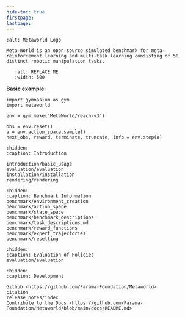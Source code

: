 ```yaml
---
hide-toc: true
firstpage:
lastpage:
---
```


```{project-logo} _static/metaworld-text.svg
:alt: Metaworld Logo
```

```{project-heading}
Meta-World is an open-source simulated benchmark for meta-reinforcement learning and multi-task learning consisting of 50 distinct robotic manipulation tasks.
```

```{figure} _static/mt10.gif
   :alt: REPLACE ME
   :width: 500
```

**Basic example:**

```{code-block} python
import gymnasium as gym
import metaworld

env = gym.make('MetaWorld/reach-v3')

obs = env.reset()
a = env.action_space.sample()
next_obs, reward, terminate, truncate, info = env.step(a)

```

```{toctree}
:hidden:
:caption: Introduction

introduction/basic_usage
evaluation/evaluation
installation/installation
rendering/rendering
```

```{toctree}
:hidden:
:caption: Benchmark Information
benchmark/environment_creation
benchmark/action_space
benchmark/state_space
benchmark/benchmark_descriptions
benchmark/task_descriptions.md
benchmark/reward_functions
benchmark/expert_trajectories
benchmark/resetting
```

```{toctree}
:hidden:
:caption: Evaluation of Policies
evaluation/evaluation
```

```{toctree}
:hidden:
:caption: Development

Github <https://github.com/Farama-Foundation/Metaworld>
citation
release_notes/index
Contribute to the Docs <https://github.com/Farama-Foundation/Metaworld/blob/main/docs/README.md>
```
